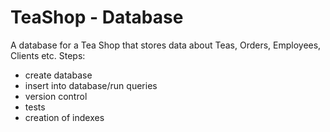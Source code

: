# TeaShop - Database

A database for a Tea Shop that stores data about Teas, Orders, Employees, Clients etc.
Steps:
- create database
- insert into database/run queries
- version control
- tests
- creation of indexes
